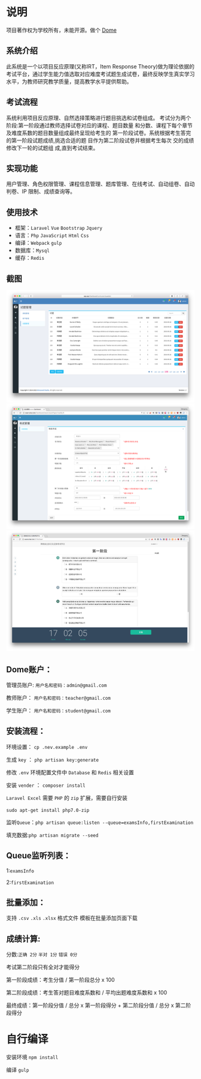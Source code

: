 # 说明

项目著作权为学校所有，未能开源。做个 [Dome](https://exam.dnat.site "Dome")

## 系统介绍

此系统是一个以项目反应原理(又称IRT，Item Response Theory)做为理论依据的考试平台，通过学生能力值选取对应难度考试题生成试卷，最终反映学生真实学习水平，为教师研究教学质量，提高教学水平提供帮助。

## 考试流程

系统利用项目反应原理、自然选择策略进行题目挑选和试卷组成。 考试分为两个阶段:第一阶段通过教师选择试卷对应的课程、题目数量 和分数、课程下每个章节及难度系数的题目数量组成最终呈现给考生的 第一阶段试卷。系统根据考生答完的第一阶段试题成绩,挑选合适的题 目作为第二阶段试卷并根据考生每次 交的成绩修改下一轮的试题组 成,直到考试结束。

## 实现功能
用户管理、角色权限管理、课程信息管理、题库管理、在线考试、自动组卷、自动判卷、IP 限制、成绩查询等。

## 使用技术

- 框架：`Laravel` `Vue` `Bootstrap` `Jquery`
- 语言：`Php` `JavaScript` `Html` `Css`
- 编译：`Webpack` `gulp`
- 数据库：`Mysql`
- 缓存：`Redis`

## 截图
![imgs](imgs/tutorial.png)
![imgs2](imgs/tutorial2.png)
![imgs3](imgs/tutorial3.png)

## Dome账户：

管理员账户: `用户名和密码：admin@gmail.com`

教师账户： `用户名和密码：teacher@gmail.com`

学生账户： `用户名和密码：student@gmail.com`

## 安装流程：

环境设置： `cp .nev.example .env`

生成 `key` ： `php artisan key:generate`

修改 `.env` 环境配置文件中 `Database` 和 `Redis` 相关设置

安装 `vender` ： `composer install`

`Laravel Excel` 需要 `PHP` 的 `zip` 扩展，需要自行安装

`sudo apt-get install php7.0-zip`

监听`Queue`：`php artisan queue:listen --queue=examsInfo,firstExamination`

填充数据:`php artisan migrate --seed`

## Queue监听列表：

1:`examsInfo`

2:`firstExamination`

## 批量添加：

支持 `.csv` `.xls` `.xlsx` 格式文件 模板在批量添加页面下载

## 成绩计算:

分数:`正确 2分` `半对 1分` `错误 0分`

考试第二阶段只有全对才能得分

第一阶段成绩：考生分值 / 第一阶段总分 x 100

第二阶段成绩：考生答对题目难度系数和 / 平均出题难度系数和 x 100

最终成绩：第一阶段分值 / 总分 x 第一阶段得分 + 第二阶段分值 / 总分 x 第二阶段得分

# 自行编译

安装环境 `npm install`

编译 `gulp`
